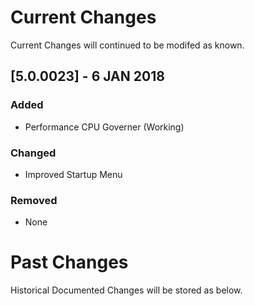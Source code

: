 # Current Changes
Current Changes will continued to be modifed as known.

## [5.0.0023] - 6 JAN 2018
### Added
- Performance CPU Governer (Working)

### Changed
- Improved Startup Menu

### Removed
- None

# Past Changes
Historical Documented Changes will be stored as below.

